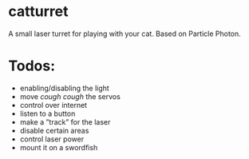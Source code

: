 # catturret
A small laser turret for playing with your cat. Based on Particle Photon.


# Todos:

- enabling/disabling the light
- move *cough cough* the servos
- control over internet
- listen to a button
- make a ”track” for the laser
- disable certain areas
- control laser power
- mount it on a swordfish